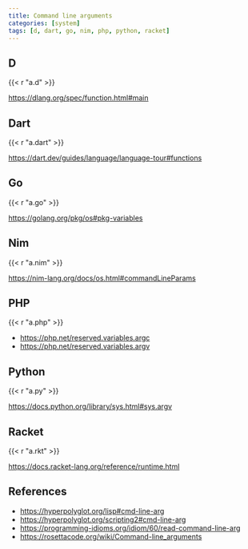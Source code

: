 ```yaml
---
title: Command line arguments
categories: [system]
tags: [d, dart, go, nim, php, python, racket]
---
```


## D

{{< r "a.d" >}}

<https://dlang.org/spec/function.html#main>

## Dart

{{< r "a.dart" >}}

<https://dart.dev/guides/language/language-tour#functions>

## Go

{{< r "a.go" >}}

<https://golang.org/pkg/os#pkg-variables>

## Nim

{{< r "a.nim" >}}

<https://nim-lang.org/docs/os.html#commandLineParams>

## PHP

{{< r "a.php" >}}

- <https://php.net/reserved.variables.argc>
- <https://php.net/reserved.variables.argv>

## Python

{{< r "a.py" >}}

<https://docs.python.org/library/sys.html#sys.argv>

## Racket

{{< r "a.rkt" >}}

<https://docs.racket-lang.org/reference/runtime.html>

## References

- <https://hyperpolyglot.org/lisp#cmd-line-arg>
- <https://hyperpolyglot.org/scripting2#cmd-line-arg>
- <https://programming-idioms.org/idiom/60/read-command-line-arg>
- <https://rosettacode.org/wiki/Command-line_arguments>
